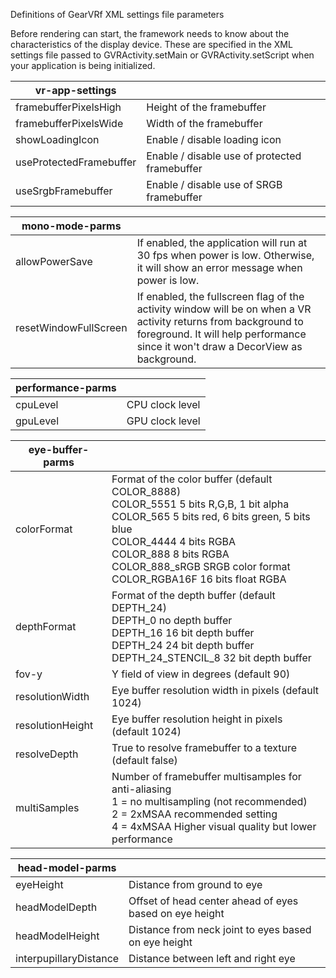 Definitions of GearVRf XML settings file parameters

Before rendering can start, the framework needs to know about the characteristics of the display device. These are specified in the XML settings file passed to GVRActivity.setMain or GVRActivity.setScript when your application is being initialized.

|vr-app-settings||
|-|-|
|framebufferPixelsHigh |	Height of the framebuffer|
|framebufferPixelsWide |	Width of the framebuffer|
|showLoadingIcon |	Enable / disable loading icon|
|useProtectedFramebuffer |	Enable / disable use of protected framebuffer|
|useSrgbFramebuffer |	Enable / disable use of SRGB framebuffer|

|mono-mode-parms | |
|-|-|
|allowPowerSave |	If enabled, the application will run at 30 fps when power is low. Otherwise, it will show an error message when power is low.|
|resetWindowFullScreen |	If enabled, the fullscreen flag of the activity window will be on when a VR activity returns from background to foreground. It will help performance since it won't draw a DecorView as background. |

|performance-parms||
|-|-|
|cpuLevel |	CPU clock level|
|gpuLevel |	GPU clock level|

|eye-buffer-parms||
|-|-|
|colorFormat |	Format of the color buffer (default COLOR_8888) <br/> COLOR_5551 5 bits R,G,B, 1 bit alpha <br/> COLOR_565 5 bits red, 6 bits green, 5 bits blue<br/> COLOR_4444 4 bits RGBA<br/> COLOR_888 8 bits RGBA <br/> COLOR_888_sRGB SRGB color format <br/> COLOR_RGBA16F 16 bits float RGBA|
|depthFormat |	Format of the depth buffer (default DEPTH_24) <br /> DEPTH_0 no depth buffer <br /> DEPTH_16 16 bit depth buffer <br /> DEPTH_24 24 bit depth buffer <br /> DEPTH_24_STENCIL_8 32 bit depth buffer |
|fov-y |	Y field of view in degrees (default 90)|
|resolutionWidth |	Eye buffer resolution width in pixels (default 1024)|
|resolutionHeight |	Eye buffer resolution height in pixels (default 1024)|
|resolveDepth |	True to resolve framebuffer to a texture (default false)|
|multiSamples |	Number of framebuffer multisamples for anti-aliasing <br/> 1 = no multisampling (not recommended) <br/> 2 = 2xMSAA recommended setting <br/> 4 = 4xMSAA Higher visual quality but lower performance |


|head-model-parms||
|-|-|
|eyeHeight |	Distance from ground to eye|
|headModelDepth |	Offset of head center ahead of eyes based on eye height|
|headModelHeight |	Distance from neck joint to eyes based on eye height|
|interpupillaryDistance |	Distance between left and right eye|